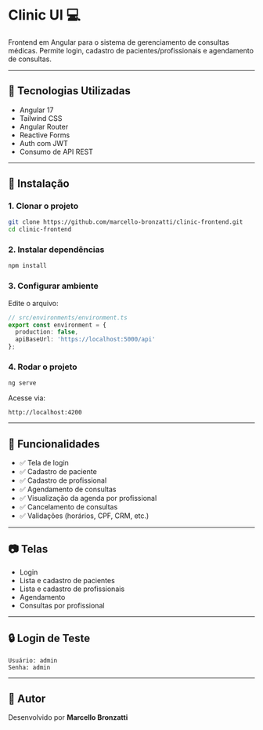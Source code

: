 # Clinic UI 💻

Frontend em Angular para o sistema de gerenciamento de consultas médicas. Permite login, cadastro de pacientes/profissionais e agendamento de consultas.

---

## 🧰 Tecnologias Utilizadas

- Angular 17
- Tailwind CSS
- Angular Router
- Reactive Forms
- Auth com JWT
- Consumo de API REST

---

## 💾 Instalação

### 1. Clonar o projeto

```bash
git clone https://github.com/marcello-bronzatti/clinic-frontend.git
cd clinic-frontend
```

### 2. Instalar dependências

```bash
npm install
```

### 3. Configurar ambiente

Edite o arquivo:

```ts
// src/environments/environment.ts
export const environment = {
  production: false,
  apiBaseUrl: 'https://localhost:5000/api'
};
```

### 4. Rodar o projeto

```bash
ng serve
```

Acesse via:
```
http://localhost:4200
```

---

## 🧪 Funcionalidades

- ✅ Tela de login
- ✅ Cadastro de paciente
- ✅ Cadastro de profissional
- ✅ Agendamento de consultas
- ✅ Visualização da agenda por profissional
- ✅ Cancelamento de consultas
- ✅ Validações (horários, CPF, CRM, etc.)

---

## 📷 Telas

- Login
- Lista e cadastro de pacientes
- Lista e cadastro de profissionais
- Agendamento
- Consultas por profissional

---

## 🔒 Login de Teste

```text
Usuário: admin
Senha: admin
```

---

## 📄 Autor

Desenvolvido por **Marcello Bronzatti**
